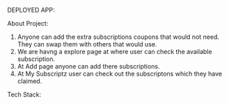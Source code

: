 DEPLOYED APP: 

About Project:
1) Anyone can add the extra subscriptions coupons that would not need. They can swap them with others that would use.
2) We are havng a explore page at where user can check the available subscription.
3) At Add page anyone can add there subscriptions.
4) At My Subscriptz user can check out the subscriptons which they have claimed.

Tech Stack:

